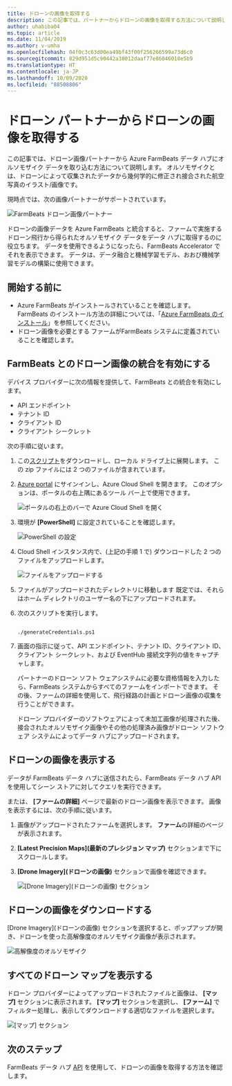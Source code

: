 ```yaml
---
title: ドローンの画像を取得する
description: この記事では、パートナーからドローンの画像を取得する方法について説明します。
author: uhabiba04
ms.topic: article
ms.date: 11/04/2019
ms.author: v-umha
ms.openlocfilehash: 04f0c3c63d00ea49bf43f00f256266599a73d6c0
ms.sourcegitcommit: 829d951d5c90442a38012daaf77e86046018e5b9
ms.translationtype: HT
ms.contentlocale: ja-JP
ms.lasthandoff: 10/09/2020
ms.locfileid: "88508806"
---
```

# <a name="get-drone-imagery-from-drone-partners"></a>ドローン パートナーからドローンの画像を取得する

この記事では、ドローン画像パートナーから Azure FarmBeats データ ハブにオルソモザイク データを取り込む方法について説明します。 オルソモザイクとは、ドローンによって収集されたデータから幾何学的に修正され接合された航空写真のイラスト/画像です。

現時点では、次の画像パートナーがサポートされています。

  ![FarmBeats ドローン画像パートナー](./media/get-drone-imagery-from-drone-partner/drone-partner-1.png)

ドローンの画像データを Azure FarmBeats と統合すると、ファームで実施するドローン飛行から得られたオルソモザイク データをデータ ハブに取得するのに役立ちます。 データを使用できるようになったら、FarmBeats Accelerator でそれを表示できます。 データは、データ融合と機械学習モデル、おおび機械学習モデルの構築に使用できます。

## <a name="before-you-begin"></a>開始する前に

  - Azure FarmBeats がインストールされていることを確認します。 FarmBeats のインストール方法の詳細については、「[Azure FarmBeats のインストール](install-azure-farmbeats.md)」を参照してください。
  - ドローン画像を必要とする ファームがFarmBeats システムに定義されていることを確認します。

## <a name="enable-drone-imagery-integration-with-farmbeats"></a>FarmBeats とのドローン画像の統合を有効にする

デバイス プロバイダーに次の情報を提供して、FarmBeats との統合を有効にします。
 - API エンドポイント
 - テナント ID
 - クライアント ID
 - クライアント シークレット

次の手順に従います。

1. この[スクリプト](https://aka.ms/farmbeatspartnerscript)をダウンロードし、ローカル ドライブ上に展開します。 この zip ファイルには 2 つのファイルが含まれています。
2. [Azure portal](https://portal.azure.com/) にサインインし、Azure Cloud Shell を開きます。 このオプションは、ポータルの右上隅にあるツール バー上で使用できます。

    ![ポータルの右上のバーで Azure Cloud Shell を開く](./media/get-drone-imagery-from-drone-partner/navigation-bar-1.png)

3. 環境が **[PowerShell]** に設定されていることを確認します。

    ![PowerShell の設定](./media/get-drone-imagery-from-drone-partner/power-shell-new-1.png)

4. Cloud Shell インスタンス内で、(上記の手順 1 で) ダウンロードした 2 つのファイルをアップロードします。

    ![ファイルをアップロードする](./media/get-drone-imagery-from-drone-partner/power-shell-two-1.png)

5. ファイルがアップロードされたディレクトリに移動します 既定では、それらはホーム ディレクトリのユーザー名の下にアップロードされます。
6. 次のスクリプトを実行します。

    ```azurepowershell-interactive

    ./generateCredentials.ps1

    ```

7. 画面の指示に従って、API エンドポイント、テナント ID、クライアント ID、クライアント シークレット、および EventHub 接続文字列の値をキャプチャします。

    パートナーのドローン ソフト ウェアシステムに必要な資格情報を入力したら、FarmBeats システムからすべてのファームをインポートできます。 その後、ファームの詳細を使用して、飛行経路の計画とドローン画像の収集を行うことができます。

    ドローン プロバイダーのソフトウェアによって未加工画像が処理された後、接合されたオルソモザイク画像やその他の処理済み画像がドローン ソフトウェア システムによってデータ ハブにアップロードされます。

## <a name="view-drone-imagery"></a>ドローンの画像を表示する

データが FarmBeats データ ハブに送信されたら、FarmBeats データ ハブ API を使用してシーン ストアに対してクエリを実行できます。

または、 **[ファームの詳細]** ページで最新のドローン画像を表示できます。 画像を表示するには、次の手順に従います。

1. 画像がアップロードされたファームを選択します。 **ファーム**の詳細のページが表示されます。
2. **[Latest Precision Maps]\(最新のプレシジョン マップ\)** セクションまで下にスクロールします。
3. **[Drone Imagery]\(ドローンの画像\)** セクションで画像を確認できます。

    ![[Drone Imagery]\(ドローンの画像\) セクション](./media/get-drone-imagery-from-drone-partner/drone-imagery-1.png)

## <a name="download-drone-imagery"></a>ドローンの画像をダウンロードする

[Drone Imagery]\(ドローンの画像\) セクションを選択すると、ポップアップが開き、ドローンを使った高解像度のオルソモザイク画像が表示されます。

![高解像度のオルソモザイク](./media/get-drone-imagery-from-drone-partner/download-drone-imagery-1.png)

## <a name="view-all-drone-maps"></a>すべてのドローン マップを表示する

ドローン プロバイダーによってアップロードされたファイルと画像は、 **[マップ]** セクションに表示されます。 **[マップ]** セクションを選択し、 **[ファーム]** でフィルター処理し、表示してダウンロードする適切なファイルを選択します。

  ![[マップ] セクション](./media/get-drone-imagery-from-drone-partner/view-drone-maps-1.png)

## <a name="next-steps"></a>次のステップ

FarmBeats データ ハブ [API](rest-api-in-azure-farmbeats.md) を使用して、ドローンの画像を取得する方法を確認します。
